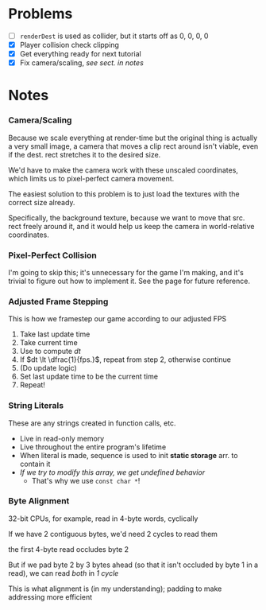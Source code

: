 # Problems

- [ ] `renderDest` is used as collider, but it starts off as 0, 0, 0, 0
- [x] Player collision check clipping
- [x] Get everything ready for next tutorial
- [x] Fix camera/scaling, *see sect. in notes*

# Notes

### Camera/Scaling
Because we scale everything at render-time but the original thing is actually a very small image, a camera that moves a clip rect around isn't viable, even if the dest. rect stretches it to the desired size.

We'd have to make the camera work with these unscaled coordinates, which limits us to pixel-perfect camera movement. 

The easiest solution to this problem is to just load the textures with the correct size already.

Specifically, the background texture, because we want to move that src. rect freely around it, and it would help us keep the camera in world-relative coordinates.

### Pixel-Perfect Collision
I'm going to skip this; it's unnecessary for the game I'm making, and it's trivial to figure out how to implement it. See the page for future reference.

### Adjusted Frame Stepping
This is how we framestep our game according to our adjusted FPS

1. Take last update time
2. Take current time
3. Use to compute $dt$ 
4. If $dt \lt \dfrac{1}{fps.}$, repeat from step 2, otherwise continue
5. (Do update logic) 
5. Set last update time to be the current time
6. Repeat!

### String Literals
These are any strings created in function calls, etc.

- Live in read-only memory
- Live throughout the entire program's lifetime
- When literal is made, sequence is used to init **static storage** arr. to contain it
- *If we try to modify this array, we get undefined behavior*
    - That's why we use `const char *`!

### Byte Alignment
32-bit CPUs, for example, read in 4-byte words, cyclically

If we have 2 contiguous bytes, we'd need 2 cycles to read them

the first 4-byte read occludes byte 2 

But if we pad byte 2 by 3 bytes ahead (so that it isn't occluded by byte 1 in a read), we can read *both* in *1 cycle*

This is what alignment is (in my understanding); padding to make addressing more efficient
